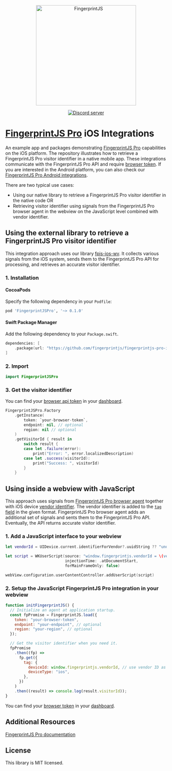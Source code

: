 <p align="center">
  <a href="https://fingerprintjs.com">
    <img src="https://user-images.githubusercontent.com/10922372/129346814-a4e95dbf-cd27-49aa-ae7c-f23dae63b792.png" alt="FingerprintJS" width="312px" />
  </a>
</p>
<p align="center">
  <a href="https://discord.gg/39EpE2neBg">
    <img src="https://img.shields.io/discord/852099967190433792?style=logo&label=Discord&logo=Discord&logoColor=white" alt="Discord server">
  </a>
</p>

# [FingerprintJS Pro](https://fingerprintjs.com/) iOS Integrations

An example app and packages demonstrating [FingerprintJS Pro](https://fingerprintjs.com/) capabilities on the iOS platform. The repository illustrates how to retrieve a FingerprintJS Pro visitor identifier in a native mobile app. These integrations communicate with the FingerprintJS Pro API and require [browser token](https://dev.fingerprintjs.com/docs). If you are interested in the Android platform, you can also check our [FingerprintJS Pro Android integrations](https://github.com/fingerprintjs/fingerprintjs-pro-android-webview).

There are two typical use cases:
- Using our native library to retrieve a FingerprintJS Pro visitor identifier in the native code OR
- Retrieving visitor identifier using signals from the FingerprintJS Pro browser agent in the webview on the JavaScript level combined with vendor identifier.

## Using the external library to retrieve a FingerprintJS Pro visitor identifier
This integration approach uses our library [fpjs-ios-wv](https://github.com/fingerprintjs/fingerprintjs-pro-ios-webview/tree/master/fpjs-ios-wv). It collects various signals from the iOS system, sends them to the FingerprintJS Pro API for processing, and retrieves an accurate visitor identifier.

### 1. Installation

#### CocoaPods

Specify the following dependency in your `Podfile`:

```ruby
pod 'FingerprintJSPro', '~> 0.1.0'
```

#### Swift Package Manager

Add the following dependency to your `Package.swift`.

```swift
dependencies: [
    .package(url: "https://github.com/fingerprintjs/fingerprintjs-pro-ios-integrations", .upToNextMajor(from: "0.1.0"))
]
```

### 2. Import

```swift
import FingerprintJSPro
```

### 3. Get the visitor identifier
You can find your [browser api token](https://dev.fingerprintjs.com/docs) in your [dashboard](https://dashboard.fingerprintjs.com/subscriptions/).

```swift
FingerprintJSPro.Factory
    .getInstance(
        token: `your-browser-token`,
        endpoint: nil, // optional
        region: nil // optional
    )
    .getVisitorId { result in
        switch result {
        case let .failure(error):
            print("Error: ", error.localizedDescription)
        case let .success(visitorId):
            print("Success: ", visitorId)
        }
    }
```

## Using inside a webview with JavaScript
This approach uses signals from [FingerprintJS Pro browser agent](https://dev.fingerprintjs.com/docs/quick-start-guide#js-agent) together with iOS device [vendor identifier](https://developer.apple.com/documentation/uikit/uidevice/1620059-identifierforvendor). The vendor identifier is added to the [`tag` field](https://dev.fingerprintjs.com/docs#tagging-your-requests) in the given format. FingerprintJS Pro browser agent adds an additional set of signals and sents them to the FingerprintJS Pro API. Eventually, the API returns accurate visitor identifier.

### 1. Add a JavaScript interface to your webview

```swift
let vendorId = UIDevice.current.identifierForVendor?.uuidString ?? "undefined"

let script = WKUserScript(source: "window.fingerprintjs.vendorId = \(vendorId)",
                          injectionTime: .atDocumentStart,
                          forMainFrameOnly: false)

webView.configuration.userContentController.addUserScript(script)

```

### 2. Setup the JavaScript FingerprintJS Pro integration in your webview

```js
function initFingerprintJS() {
  // Initialize an agent at application startup.
  const fpPromise = FingerprintJS.load({
    token: "your-browser-token",
    endpoint: "your-endpoint", // optional
    region: "your-region", // optional
  });

  // Get the visitor identifier when you need it.
  fpPromise
    .then((fp) =>
      fp.get({
        tag: {
          deviceId: window.fingerprintjs.vendorId, // use vendor ID as device ID
          deviceType: "ios",
        },
      })
    )
    .then((result) => console.log(result.visitorId));
}
```
You can find your [browser token](https://dev.fingerprintjs.com/docs) in your [dashboard](https://dashboard.fingerprintjs.com/subscriptions/).

## Additional Resources
[FingerprintJS Pro documentation](https://dev.fingerprintjs.com/docs)

## License
This library is MIT licensed.
